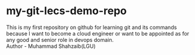 # my-git-lecs-demo-repo
This is my first repository on github for learning git and its commands because I want to become a cloud engineer or want to be appointed as for any good and senior role in devops domain.
<br>
Author - Muhammad Shahzaib(LGU)
